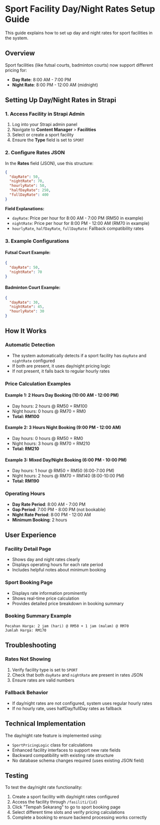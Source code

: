 # Sport Facility Day/Night Rates Setup Guide

This guide explains how to set up day and night rates for sport facilities in the system.

## Overview

Sport facilities (like futsal courts, badminton courts) now support different pricing for:
- **Day Rate**: 8:00 AM - 7:00 PM  
- **Night Rate**: 8:00 PM - 12:00 AM (midnight)

## Setting Up Day/Night Rates in Strapi

### 1. Access Facility in Strapi Admin

1. Log into your Strapi admin panel
2. Navigate to **Content Manager** > **Facilities**
3. Select or create a sport facility
4. Ensure the **Type** field is set to `SPORT`

### 2. Configure Rates JSON

In the **Rates** field (JSON), use this structure:

```json
{
  "dayRate": 50,
  "nightRate": 70,
  "hourlyRate": 50,
  "halfDayRate": 250,
  "fullDayRate": 400
}
```

**Field Explanations:**
- `dayRate`: Price per hour for 8:00 AM - 7:00 PM (RM50 in example)
- `nightRate`: Price per hour for 8:00 PM - 12:00 AM (RM70 in example)  
- `hourlyRate`, `halfDayRate`, `fullDayRate`: Fallback compatibility rates

### 3. Example Configurations

#### Futsal Court Example:
```json
{
  "dayRate": 50,
  "nightRate": 70
}
```

#### Badminton Court Example:
```json
{
  "dayRate": 30,
  "nightRate": 45,
  "hourlyRate": 30
}
```

## How It Works

### Automatic Detection
- The system automatically detects if a sport facility has `dayRate` and `nightRate` configured
- If both are present, it uses day/night pricing logic
- If not present, it falls back to regular hourly rates

### Price Calculation Examples

#### Example 1: 2 Hours Day Booking (10:00 AM - 12:00 PM)
- Day hours: 2 hours @ RM50 = RM100
- Night hours: 0 hours @ RM70 = RM0  
- **Total: RM100**

#### Example 2: 3 Hours Night Booking (9:00 PM - 12:00 AM)
- Day hours: 0 hours @ RM50 = RM0
- Night hours: 3 hours @ RM70 = RM210
- **Total: RM210**

#### Example 3: Mixed Day/Night Booking (6:00 PM - 10:00 PM)
- Day hours: 1 hour @ RM50 = RM50 (6:00-7:00 PM)
- Night hours: 2 hours @ RM70 = RM140 (8:00-10:00 PM)
- **Total: RM190**

### Operating Hours
- **Day Rate Period**: 8:00 AM - 7:00 PM
- **Gap Period**: 7:00 PM - 8:00 PM (not bookable)
- **Night Rate Period**: 8:00 PM - 12:00 AM
- **Minimum Booking**: 2 hours

## User Experience

### Facility Detail Page
- Shows day and night rates clearly
- Displays operating hours for each rate period
- Includes helpful notes about minimum booking

### Sport Booking Page  
- Displays rate information prominently
- Shows real-time price calculation
- Provides detailed price breakdown in booking summary

### Booking Summary Example
```
Pecahan Harga: 2 jam (hari) @ RM50 + 1 jam (malam) @ RM70
Jumlah Harga: RM170
```

## Troubleshooting

### Rates Not Showing
1. Verify facility type is set to `SPORT`
2. Check that both `dayRate` and `nightRate` are present in rates JSON
3. Ensure rates are valid numbers

### Fallback Behavior
- If day/night rates are not configured, system uses regular hourly rates
- If no hourly rate, uses halfDay/fullDay rates as fallback

## Technical Implementation

The day/night rate feature is implemented using:
- `SportPricingLogic` class for calculations
- Enhanced facility interfaces to support new rate fields
- Backward compatibility with existing rate structure
- No database schema changes required (uses existing JSON field)

## Testing

To test the day/night rate functionality:
1. Create a sport facility with day/night rates configured
2. Access the facility through `/fasiliti/{id}` 
3. Click "Tempah Sekarang" to go to sport booking page
4. Select different time slots and verify pricing calculations
5. Complete a booking to ensure backend processing works correctly

